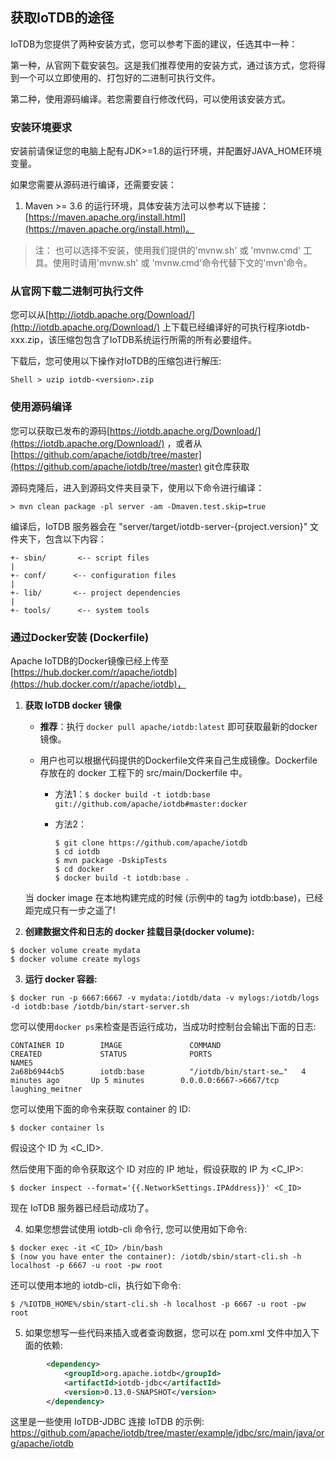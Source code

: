 <!--

    Licensed to the Apache Software Foundation (ASF) under one
    or more contributor license agreements.  See the NOTICE file
    distributed with this work for additional information
    regarding copyright ownership.  The ASF licenses this file
    to you under the Apache License, Version 2.0 (the
    "License"); you may not use this file except in compliance
    with the License.  You may obtain a copy of the License at
    
        http://www.apache.org/licenses/LICENSE-2.0
    
    Unless required by applicable law or agreed to in writing,
    software distributed under the License is distributed on an
    "AS IS" BASIS, WITHOUT WARRANTIES OR CONDITIONS OF ANY
    KIND, either express or implied.  See the License for the
    specific language governing permissions and limitations
    under the License.

-->

## 获取IoTDB的途径

IoTDB为您提供了两种安装方式，您可以参考下面的建议，任选其中一种：

第一种，从官网下载安装包。这是我们推荐使用的安装方式，通过该方式，您将得到一个可以立即使用的、打包好的二进制可执行文件。

第二种，使用源码编译。若您需要自行修改代码，可以使用该安装方式。

### 安装环境要求

安装前请保证您的电脑上配有JDK>=1.8的运行环境，并配置好JAVA_HOME环境变量。

如果您需要从源码进行编译，还需要安装：

1. Maven >= 3.6 的运行环境，具体安装方法可以参考以下链接：[https://maven.apache.org/install.html](https://maven.apache.org/install.html)。

> 注： 也可以选择不安装，使用我们提供的'mvnw.sh' 或 'mvnw.cmd' 工具。使用时请用'mvnw.sh' 或 'mvnw.cmd'命令代替下文的'mvn'命令。

### 从官网下载二进制可执行文件

您可以从[http://iotdb.apache.org/Download/](http://iotdb.apache.org/Download/) 上下载已经编译好的可执行程序iotdb-xxx.zip，该压缩包包含了IoTDB系统运行所需的所有必要组件。


下载后，您可使用以下操作对IoTDB的压缩包进行解压: 

```
Shell > uzip iotdb-<version>.zip
```


### 使用源码编译

您可以获取已发布的源码[https://iotdb.apache.org/Download/](https://iotdb.apache.org/Download/) ，或者从[https://github.com/apache/iotdb/tree/master](https://github.com/apache/iotdb/tree/master) git仓库获取

源码克隆后，进入到源码文件夹目录下，使用以下命令进行编译：

```
> mvn clean package -pl server -am -Dmaven.test.skip=true
```

编译后，IoTDB 服务器会在 "server/target/iotdb-server-{project.version}" 文件夹下，包含以下内容：

```
+- sbin/       <-- script files
|
+- conf/      <-- configuration files
|
+- lib/       <-- project dependencies
|
+- tools/      <-- system tools
```

### 通过Docker安装 (Dockerfile)

Apache IoTDB的Docker镜像已经上传至 [https://hub.docker.com/r/apache/iotdb](https://hub.docker.com/r/apache/iotdb)，

1. **获取 IoTDB docker 镜像**

   - **推荐**：执行 `docker pull apache/iotdb:latest` 即可获取最新的docker镜像。

   - 用户也可以根据代码提供的Dockerfile文件来自己生成镜像。Dockerfile 存放在的 docker 工程下的 src/main/Dockerfile 中。

     - 方法1：```$ docker build -t iotdb:base git://github.com/apache/iotdb#master:docker```

     - 方法2：
       ```shell
       $ git clone https://github.com/apache/iotdb
       $ cd iotdb
       $ mvn package -DskipTests
       $ cd docker
       $ docker build -t iotdb:base .
       ```

   当 docker image 在本地构建完成的时候 (示例中的 tag为 iotdb:base)，已经距完成只有一步之遥了!

2. **创建数据文件和日志的 docker 挂载目录(docker volume):**
```
$ docker volume create mydata
$ docker volume create mylogs
```
3. **运行 docker 容器:**

```shell
$ docker run -p 6667:6667 -v mydata:/iotdb/data -v mylogs:/iotdb/logs -d iotdb:base /iotdb/bin/start-server.sh
```
您可以使用`docker ps`来检查是否运行成功，当成功时控制台会输出下面的日志:
```
CONTAINER ID        IMAGE               COMMAND                  CREATED             STATUS              PORTS                               NAMES
2a68b6944cb5        iotdb:base          "/iotdb/bin/start-se…"   4 minutes ago       Up 5 minutes        0.0.0.0:6667->6667/tcp              laughing_meitner
```
您可以使用下面的命令来获取 container 的 ID:

```shell
$ docker container ls
```
假设这个 ID 为 <C_ID>.

然后使用下面的命令获取这个 ID 对应的 IP 地址，假设获取的 IP 为 <C_IP>:

```shell
$ docker inspect --format='{{.NetworkSettings.IPAddress}}' <C_ID>
```
现在 IoTDB 服务器已经启动成功了。

4. 如果您想尝试使用 iotdb-cli 命令行, 您可以使用如下命令:

```shell
$ docker exec -it <C_ID> /bin/bash
$ (now you have enter the container): /iotdb/sbin/start-cli.sh -h localhost -p 6667 -u root -pw root
```

还可以使用本地的 iotdb-cli，执行如下命令:

```shell
$ /%IOTDB_HOME%/sbin/start-cli.sh -h localhost -p 6667 -u root -pw root
```
5. 如果您想写一些代码来插入或者查询数据，您可以在 pom.xml 文件中加入下面的依赖:

```xml
        <dependency>
            <groupId>org.apache.iotdb</groupId>
            <artifactId>iotdb-jdbc</artifactId>
            <version>0.13.0-SNAPSHOT</version>
        </dependency>
```
这里是一些使用 IoTDB-JDBC 连接 IoTDB 的示例: https://github.com/apache/iotdb/tree/master/example/jdbc/src/main/java/org/apache/iotdb

